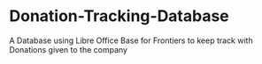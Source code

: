 # Donation-Tracking-Database
A Database using Libre Office Base for Frontiers to keep track with Donations given to the company
